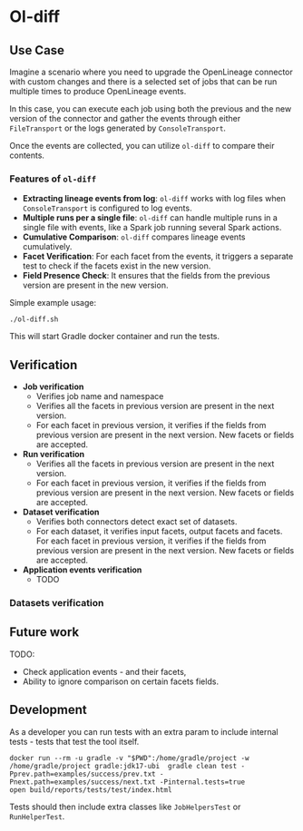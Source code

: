
# Ol-diff

## Use Case

Imagine a scenario where you need to upgrade the OpenLineage connector with custom changes and there is a selected set of jobs that can be run multiple times to produce OpenLineage events.

In this case, you can execute each job using both the previous and the new version of the connector and gather the events through either `FileTransport` or the logs generated by `ConsoleTransport`.

Once the events are collected, you can utilize `ol-diff` to compare their contents.

### Features of `ol-diff`

- **Extracting lineage events from log**: `ol-diff` works with log files when `ConsoleTransport` is configured to log events.
- **Multiple runs per a single file**: `ol-diff` can handle multiple runs in a single file with events, like a Spark job running several Spark actions.
- **Cumulative Comparison**: `ol-diff` compares lineage events cumulatively.
- **Facet Verification**: For each facet from the events, it triggers a separate test to check if the facets exist in the new version.
- **Field Presence Check**: It ensures that the fields from the previous version are present in the new version.

Simple example usage:
```
./ol-diff.sh
```
This will start Gradle docker container and run the tests.

## Verification

*  **Job verification**
   * Verifies job name and namespace
   * Verifies all the facets in previous version are present in the next version.
   * For each facet in previous version, it verifies if the fields from previous version are present in the next version. New facets or fields are accepted.
*  **Run verification**
   * Verifies all the facets in previous version are present in the next version.
   * For each facet in previous version, it verifies if the fields from previous version are present in the next version. New facets or fields are accepted.
*  **Dataset verification**
   * Verifies both connectors detect exact set of datasets.
   * For each dataset, it verifies input facets, output facets and facets. For each facet in previous version, it verifies if the fields from previous version are present in the next version. New facets or fields are accepted.
*  **Application events verification** 
   * TODO 

### Datasets verification

## Future work

TODO: 
 * Check application events - and their facets,
 * Ability to ignore comparison on certain facets fields.

## Development

As a developer you can run tests with an extra param to include internal tests - tests that test the tool itself. 

```
docker run --rm -u gradle -v "$PWD":/home/gradle/project -w /home/gradle/project gradle:jdk17-ubi  gradle clean test -Pprev.path=examples/success/prev.txt -Pnext.path=examples/success/next.txt -Pinternal.tests=true
open build/reports/tests/test/index.html
```

Tests should then include extra classes like `JobHelpersTest` or `RunHelperTest`.